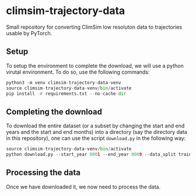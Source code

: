 # climsim-trajectory-data

Small repository for converting ClimSim low resoluton data to trajectories usable by PyTorch.

## Setup

To setup the environment to complete the download, we will use a python virutal environment. To do so, use the following commands:

```python
python3 -m venv climsim-trajectory-data-venv
source climsim-trajectory-data-venv/bin/activate
pip install -r requirements.txt --no-cache-dir
```

## Completing the download

To download the entire dataset (or a subset by changing the start and end years and the start and end months) into a directory (say the directory data in this repository), one can use the script `download.py` in the following way:

```python
source climsim-trajectory-data-venv/bin/activate
python download.py --start_year 0001 --end_year 0009 --data_split train --custom_cache_dir data --verbose
```

## Processing the data

Once we have downloaded it, we now need to process the data.
